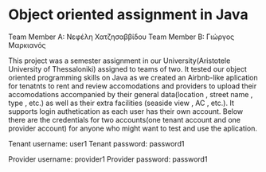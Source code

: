# Object oriented assignment in Java

Team Member A: Νεφέλη Χατζησαββίδου 
Team Member B: Γιώργος Μαρκιανός 

This project was a semester assignment in our University(Aristotele University of Thessaloniki) assigned to teams of two. It tested our object oriented programming skills 
on Java as we created an Airbnb-like aplication for tenatnts to rent and review accomodations and providers to upload their accomodations accompanied by their general
data(location , street name , type , etc.) as well as their extra facilities (seaside view , AC , etc.). It supports login authetication as each user has their own account.
Below there are the credentials for two accounts(one tenant account and one provider account) for anyone who might want to test and use the aplication.

Tenant username: user1
Tenant password: password1

Provider username: provider1
Provider password: password1
